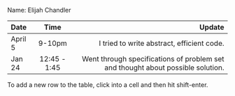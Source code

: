 Name: Elijah Chandler

| Date    |     Time     |                                                                          Update |
|:--------|:------------:|--------------------------------------------------------------------------------:|
| April 5 |    9-10pm    |                                      I tried to write abstract, efficient code. |
| Jan 24  | 12:45 - 1:45 | Went through specifications of problem set and thought about possible solution. |


To add a new row to the table, click into a cell and then hit shift-enter.